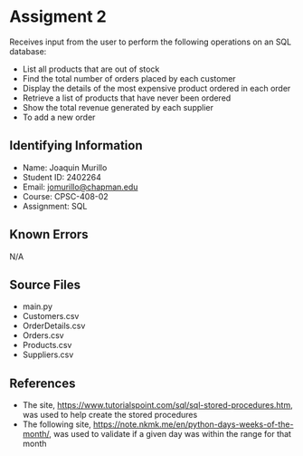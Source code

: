 # Assigment 2
Receives input from the user to perform the following operations on an SQL database:
* List all products that are out of stock
* Find the total number of orders placed by each customer
* Display the details of the most expensive product ordered in each order
* Retrieve a list of products that have never been ordered
* Show the total revenue generated by each supplier
* To add a new order

## Identifying Information

* Name: Joaquin Murillo
* Student ID: 2402264
* Email: jomurillo@chapman.edu
* Course: CPSC-408-02
* Assignment: SQL

## Known Errors
N/A

## Source Files  
* main.py
* Customers.csv
* OrderDetails.csv
* Orders.csv
* Products.csv
* Suppliers.csv

## References
* The site, https://www.tutorialspoint.com/sql/sql-stored-procedures.htm, was used to help create the stored procedures
* The following site, https://note.nkmk.me/en/python-days-weeks-of-the-month/, was used to validate if a given day was within the range for that month

